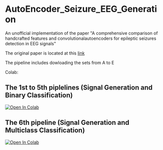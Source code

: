 # AutoEncoder_Seizure_EEG_Generation
An unofficial implementation of the paper "A comprehensive comparison of handcrafted features and convolutionalautoencoders for epileptic seizures detection in EEG signals"


The original paper is located at this [link](https://www.sciencedirect.com/science/article/abs/pii/S0957417420306114)


The pipeline includes dowloading the sets from A to E

Colab:
## The 1st to 5th piplelines (Signal Generation and Binary Classification)
[![Open In Colab](https://colab.research.google.com/assets/colab-badge.svg)](https://github.com/KiLJ4EdeN/AutoEncoder_Seizure_EEG_Generation/blob/main/Convolutional_AE.ipynb)

## The 6th pipeline (Signal Generation and Multiclass Classification)
[![Open In Colab](https://colab.research.google.com/assets/colab-badge.svg)](https://github.com/KiLJ4EdeN/AutoEncoder_Seizure_EEG_Generation/blob/main/Convolutional_AE_2.ipynb)
